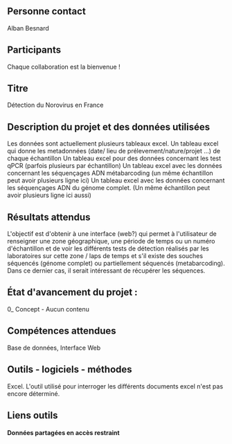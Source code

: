 ## Personne contact
Alban Besnard

## Participants
Chaque collaboration est la bienvenue !

## Titre
Détection du Norovirus en France

## Description du projet et des données utilisées



Les données sont actuellement plusieurs tableaux excel.
Un tableau excel qui donne les metadonnées (date/ lieu de prélevement/nature/projet ...) de chaque échantillon
Un tableau excel pour des données concernant les test qPCR (parfois plusieurs par échantillon)
Un tableau excel avec les données concernant les séquençages ADN métabarcoding (un même échantillon peut avoir plusieurs ligne ici)
Un tableau excel avec les données concernant les séquençages ADN du génome complet. (Un même échantillon peut avoir plusieurs ligne ici aussi)

## Résultats attendus
L'objectif est d'obtenir à une interface (web?) qui permet à l'utilisateur de renseigner une zone géographique, une période de temps ou un numéro d'échantillon et de voir les différents tests de détection réalisés par les laboratoires sur cette zone / laps de temps et s'il existe des souches séquencés (génome complet) ou partiellement séquencés (metabarcoding). Dans ce dernier cas, il serait intéressant de récupérer les séquences.


## État d'avancement du projet : 
0_ Concept - Aucun contenu

## Compétences attendues
Base de données, Interface Web

## Outils - logiciels - méthodes
Excel. L'outil utilisé pour interroger les différents documents excel n'est pas encore déterminé.

## Liens outils

#### Données partagées en accès restraint

